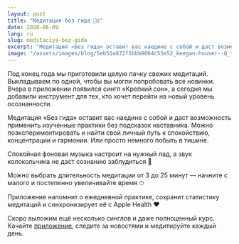 ```yaml
---
layout: post
title: "Медитация без гида 🧘‍♀️"
date: 2020-06-09
lang: ru
slug: meditaciya-bez-gida
excerpt: "Медитация «Без гида» оставит вас наедине с собой и даст возможность применить изученные практики без подсказок наставника."
image: "/assets/images/blog/5eb51e872f1bbb8064c55e52_keegan-houser--Q_t4SCN8c4-unsplash.jpg"
---
```


<p>Под конец года мы приготовили целую пачку свежих медитаций. Выкладываем по одной, чтобы вы могли попробовать все новинки. Вчера в приложении появился сингл «Крепкий сон», а сегодня мы добавили инструмент для тех, кто хочет перейти на новый уровень осознанности.</p><p>Медитация «Без гида» оставит вас наедине с собой и даст возможность применить изученные практики без подсказок наставника. Можно поэкспериментировать и найти свой личный путь к спокойствию, концентрации и гармонии. Или просто немного побыть в тишине.</p><p>Спокойная фоновая музыка настроит на нужный лад, а звук колокольчика не даст сознанию заблудиться 🎵</p><p>Можно выбрать длительность медитации от 3 до 25 минут — начните с малого и постепенно увеличивайте время ⏱</p><p>Приложение напомнит о ежедневной практике, сохранит статистику медитаций и синхронизирует её с Apple Health ❤️</p><p>Скоро выложим ещё несколько синглов и даже полноценный курс. Качайте <a href="https://itunes.apple.com/us/app/практика-медитации-на-русском/id1467786415" target="_blank">приложение</a>, следите за новостями и медитируйте каждый день. </p>